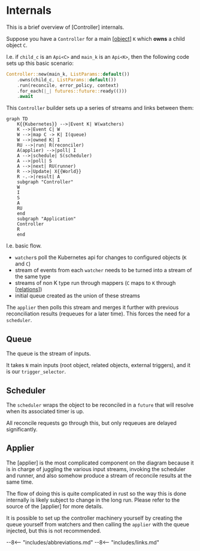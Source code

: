 # Internals

This is a brief overview of [Controller] internals.

Suppose you have a `Controller` for a main [[object]] `K` which **owns** a child object `C`.

I.e. if `child_c` is an `Api<C>` and `main_k` is an `Api<K>`, then the following code sets up this basic scenario:

```rust
Controller::new(main_k, ListParams::default())
    .owns(child_c, ListParams::default())
    .run(reconcile, error_policy, context)
    .for_each(|_| futures::future::ready(()))
    .await
```

This `Controller` builder sets up a series of streams and links between them:

```mermaid
graph TD
    K{{Kubernetes}} -->|Event K| W(watchers)
    K -->|Event C| W
    W -->|map C -> K| I(queue)
    W -->|owned K| I
    RU -->|run| R(reconciler)
    A(applier) -->|poll| I
    A -->|schedule| S(scheduler)
    A -->|poll| S
    A -->|next| RU(runner)
    R -->|Update| X{{World}}
    R -.->|result| A
    subgraph "Controller"
    W
    I
    S
    A
    RU
    end
    subgraph "Application"
    Controller
    R
    end
```

I.e. basic flow.

- `watcher`s poll the Kubernetes api for changes to configured objects (`K` and `C`)
- stream of events from each `watcher` needs to be turned into a stream of the same type
- streams of non K type run through mappers (`C` maps to `K` through [[relations]])
- initial queue created as the union of these streams

The `applier` then polls this stream and merges it further with previous reconciliation results (requeues for a later time). This forces the need for a `scheduler`.



## Queue

The queue is the stream of inputs.

It takes `N` main inputs (root object, related objects, external triggers), and it is our `trigger_selector`.

## Scheduler

The `scheduler` wraps the object to be reconciled in a `future` that will resolve when its associated timer is up.

All reconcile requests go through this, but only requeues are delayed significantly.

## Applier

The [applier] is the most complicated component on the diagram because it is in charge of juggling the various input streams, invoking the scheduler and runner, and also somehow produce a stream of reconcile results at the same time.

The flow of doing this is quite complicated in rust so the way this is done internally is likely subject to change in the long run. Please refer to the source of the [applier] for more details.

It is possible to set up the controller machinery yourself by creating the queue yourself from watchers and then calling the `applier` with the queue injected, but this is not recommended.


--8<-- "includes/abbreviations.md"
--8<-- "includes/links.md"

[//begin]: # "Autogenerated link references for markdown compatibility"
[object]: object "The Object"
[relations]: relations "Relations"
[//end]: # "Autogenerated link references"
